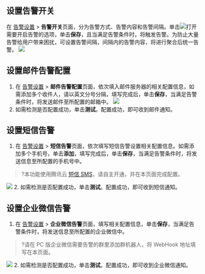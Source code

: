 ## 设置告警开关
在 [告警设置](https://console.cloud.tencent.com/dsaudit/alarm) > **告警开关**页面，分为告警方式、告警内容和告警间隔。单击![](https://qcloudimg.tencent-cloud.cn/raw/bbf5f1acff38eab9f0a0e37b292d1bde.png)打开需要开启告警的选项，单击**保存**，且当满足告警条件时，将触发告警。为防止大量告警给用户带来困扰，可设置告警间隔，间隔内的告警内容，将进行聚合后统一告警。
![](https://qcloudimg.tencent-cloud.cn/raw/dd6f27fd29b3d8d9a0c37d74cb3febd3.png)

## 设置邮件告警配置
1. 在 [告警设置](https://console.cloud.tencent.com/dsaudit/alarm) > **邮件告警配置**页面，依次填入邮件服务器的相关配置信息，如需添加多个收件人，请以英文分号分隔，填写完成后，单击**保存**，当满足告警条件时，将发送邮件至所配置的邮箱中。
![](https://qcloudimg.tencent-cloud.cn/raw/c3c833997f3840a7f942a6d125d37a11.png)
2. 如需检测是否配置成功，单击**测试**。配置成功，即可收到邮件通知。

## 设置短信告警
1. 在 [告警设置](https://console.cloud.tencent.com/dsaudit/alarm) > **短信告警**页面，依次填写短信告警设置相关配置信息。如需添加多个手机号，单击**添加**，填写完成后，单击**保存**，当满足告警条件时，将发送信息至所配置的手机号中。
>?本功能使用腾讯云 [短信 SMS](https://cloud.tencent.com/document/product/382)，请自主开通，并在本页面完成配置。
>
![](https://qcloudimg.tencent-cloud.cn/raw/f5ae7aaf4a14473aa84250bd4246c120.png)
2. 如需检测是否配置成功，单击**测试**。配置成功，即可收到短信通知。

## 设置企业微信告警
1. 在 [告警设置](https://console.cloud.tencent.com/dsaudit/alarm) > **企业微信告警**页面，填写相关配置信息，单击**保存**，当满足告警条件时，将发送信息至所配置的企业微信中。
>?请在 PC 版企业微信需要告警的群里添加群机器人，将 WebHook 地址填写在本页面。
>
![](https://qcloudimg.tencent-cloud.cn/raw/ae67924a2e37684d1bb7ea543c0f35ad.png)
2. 如需检测是否配置成功，单击**测试**。配置成功，即可收到企业微信通知。
